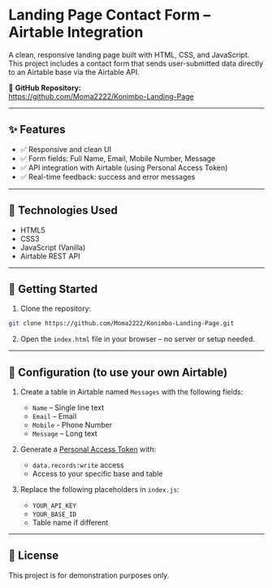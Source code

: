 
# Landing Page Contact Form – Airtable Integration

A clean, responsive landing page built with HTML, CSS, and JavaScript.  
This project includes a contact form that sends user-submitted data directly to an Airtable base via the Airtable API.

🔗 **GitHub Repository:**  
https://github.com/Moma2222/Konimbo-Landing-Page

---

## ✨ Features

- ✅ Responsive and clean UI
- ✅ Form fields: Full Name, Email, Mobile Number, Message
- ✅ API integration with Airtable (using Personal Access Token)
- ✅ Real-time feedback: success and error messages

---

## 🧰 Technologies Used

- HTML5  
- CSS3  
- JavaScript (Vanilla)  
- Airtable REST API

---

## 🚀 Getting Started

1. Clone the repository:

```bash
git clone https://github.com/Moma2222/Konimbo-Landing-Page.git
```

2. Open the `index.html` file in your browser – no server or setup needed.

---

## 🔧 Configuration (to use your own Airtable)

1. Create a table in Airtable named `Messages` with the following fields:
   - `Name` – Single line text  
   - `Email` – Email  
   - `Mobile` - Phone Number
   - `Message` – Long text

2. Generate a [Personal Access Token](https://airtable.com/developers/web) with:
   - `data.records:write` access
   - Access to your specific base and table

3. Replace the following placeholders in `index.js`:
   - `YOUR_API_KEY`
   - `YOUR_BASE_ID`
   - Table name if different

---


## 📄 License

This project is for demonstration purposes only.
